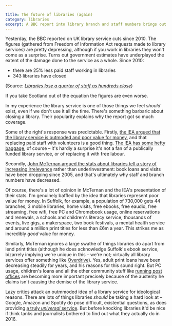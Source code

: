 ```yaml
---

title: The future of libraries (again)
category: libraries
excerpt: A BBC report into library branch and staff numbers brings out the usual arguments against the service. Why can't some right wing critics even bother to find out what libraries do?
---
```


Yesterday, the BBC reported on UK library service cuts since 2010. The figures (gathered from Freedom of Information Act requests made to library services) are pretty depressing, although if you work in libraries they won't come as a surprise. Turns out government estimates have underplayed the extent of the damage done to the service as a whole. Since 2010:

- there are 25% less paid staff working in libraries
- 343 libraries have closed

(Source: <cite>[Libraries lose a quarter of staff as hundreds close](http://www.bbc.co.uk/news/uk-england-35707956)</cite>)

If you take Scotland out of the equation the figures are even worse.

In my experience the library service is one of those things we feel _should_ exist, even if we don't use it all the time. There's something barbaric about closing a library. Their popularity explains why the report got so much coverage.

Some of the right's response was predictable. Firstly, [the IEA argued that the library service is outmoded and poor value for money](http://www.iea.org.uk/in-the-media/media-coverage/public-libraries-need-to-modernise-in-order-to-be-sustained), and that replacing paid staff with volunteers is a good thing. [The IEA has some hefty baggage](http://www.bbc.co.uk/blogs/adamcurtis/entries/fdb484c8-99a1-32a3-83be-20108374b985), of course &#8211; it's hardly a surprise it's not a fan of a publically funded library service, or of replacing it with free labour.

Secondly, [John McTernan argued the stats about libraries tell a story of increasing irrelevance](http://www.telegraph.co.uk/news/12206475/Dont-mourn-the-loss-of-libraries-the-internet-has-made-them-obsolete.html) rather than underinvestment: book loans and visits have been dropping since 2005, and that's ultimately why staff and branch numbers have decreased.

Of course, there's a lot of opinion in McTernan and the IEA's presentation of their stats. I'm genuinely baffled by the idea that libraries represent poor value for money. In Suffolk, for example, a population of 730,000 gets 44 branches, 3 mobile libraries, home visits, free ebooks, free eaudio, free streaming, free wifi, free PC and Chromebook usage, online reservations and renewals, a schools and children's literacy service, thousands of events, live gigs, a makerspace, two book festivals, a mental health service and around a million print titles for less than &pound;6m a year. This strikes me as incredibly _good_ value for money.

Similarly, McTernan ignores a large swathe of things libraries do apart from lend print titles (although he does acknowledge Suffolk's ebook service, bizarrely implying we're unique in this &#8211; we're not; virtually all library services offer something like [Overdrive](https://www.overdrive.com/)). Yes, adult print loans have been decreasing steadily for years, and his reasons for this sound right. But PC usage, children's loans and all the other community stuff like [running post offices](http://suffolklibraries.co.uk/news/stradbroke-library-post-office-opens-this-week) are becoming more important precisely because of the austerity he claims isn't causing the demise of the library service.

Lazy critics attack an outmmoded idea of a library service for ideological reasons. There are lots of things libraries _should_ be taking a hard look at &#8211; Google, Amazon and Spotify do pose difficult, existential questions, as does providing [a truly _universal_ service](/2014/09/new-library-almere-for-everyone/). But before knocking libraries it'd be nice if think tanks and journalists bothered to find out what they actually do in 2016.
